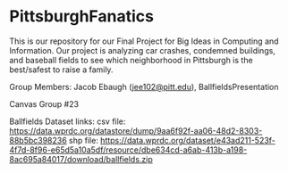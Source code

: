 # PittsburghFanatics
This is our repository for our Final Project for Big Ideas in Computing and Information. Our project is analyzing car crashes, condemned buildings, and baseball fields to see which neighborhood in Pittsburgh is the best/safest to raise a family.

Group Members:
Jacob Ebaugh (jee102@pitt.edu), BallfieldsPresentation

Canvas Group #23

Ballfields Dataset links:
csv file: https://data.wprdc.org/datastore/dump/9aa6f92f-aa06-48d2-8303-88b5bc398236
shp file: https://data.wprdc.org/dataset/e43ad211-523f-4f7d-8f96-e65d5a10a5df/resource/dbe634cd-a6ab-413b-a198-8ac695a84017/download/ballfields.zip
